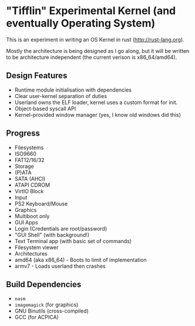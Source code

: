 "Tifflin" Experimental Kernel (and eventually Operating System)
=====

This is an experiment in writing an OS Kernel in rust (http://rust-lang.org).

Mostly the architecture is being designed as I go along, but it will be written to be architecture independent (the current verison is x86\_64/amd64).

## Design Features
- Runtime module initialisation with dependencies
- Clear user-kernel separation of duties
 - Userland owns the ELF loader, kernel uses a custom format for init.
- Object-based syscall API
- Kernel-provided window manager (yes, I know old windows did this)

## Progress
- Filesystems
 - ISO9660
 - FAT12/16/32
- Storage
 - (P)ATA
 - SATA (AHCI)
 - ATAPI CDROM
 - VirtIO Block
- Input
 - PS2 Keyboard/Mouse
- Graphics
 - Multiboot only
- GUI Apps
 - Login (Credentials are root/password)
 - "GUI Shell" (with background!)
 - Text Terminal app (with basic set of commands)
 - Filesystem viewer
- Architectures
 - amd64 (aka x86\_64) - Boots to limit of implementation
 - armv7 - Loads userland then crashes


## Build Dependencies
- `nasm`
- `imagemagick` (for graphics)
- GNU Binutils (cross-compiled)
- GCC (for ACPICA)
